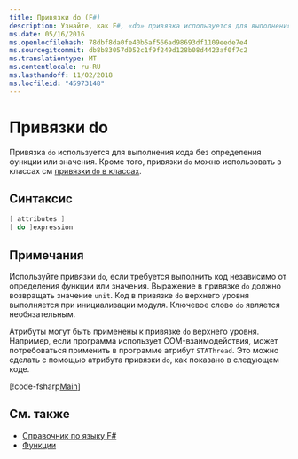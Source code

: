 ```yaml
---
title: Привязки do (F#)
description: Узнайте, как F#, «do» привязка используется для выполнения кода без определения функции или значения.
ms.date: 05/16/2016
ms.openlocfilehash: 78dbf8da0fe40b5af566ad98693df1109eede7e4
ms.sourcegitcommit: db8b83057d052c1f9f249d128b08d4423af0f7c2
ms.translationtype: MT
ms.contentlocale: ru-RU
ms.lasthandoff: 11/02/2018
ms.locfileid: "45973148"
---
```

# <a name="do-bindings"></a>Привязки do

Привязка `do` используется для выполнения кода без определения функции или значения. Кроме того, привязки `do` можно использовать в классах см [привязки `do` в классах](../members/do-bindings-in-classes.md).

## <a name="syntax"></a>Синтаксис

```fsharp
[ attributes ]
[ do ]expression
```

## <a name="remarks"></a>Примечания

Используйте привязки `do`, если требуется выполнить код независимо от определения функции или значения. Выражение в привязке `do` должно возвращать значение `unit`. Код в привязке `do` верхнего уровня выполняется при инициализации модуля. Ключевое слово `do` является необязательным.

Атрибуты могут быть применены к привязке `do` верхнего уровня. Например, если программа использует COM-взаимодействия, может потребоваться применить в программе атрибут `STAThread`. Это можно сделать с помощью атрибута привязки `do`, как показано в следующем коде.

[!code-fsharp[Main](../../../../samples/snippets/fsharp/lang-ref-1/snippet201.fs)]

## <a name="see-also"></a>См. также

- [Справочник по языку F#](../index.md)
- [Функции](index.md)
